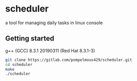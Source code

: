 # scheduler

a tool for managing daily tasks in linux console

## Getting started
g++ (GCC) 8.3.1 20190311 (Red Hat 8.3.1-3)

```sh
git clone https://gitlab.com/pompelmous429/scheduler.git
cd scheduler
make
./scheduler

